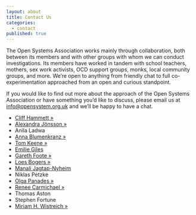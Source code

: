 ```yaml
---
layout: about
title: Contact Us
categories: 
  - contact
published: true
---
```


The Open Systems Association works mainly through collaboration, both between its members and with other groups with whom we can conduct investigations. Its members have worked in tandem with school teachers, mothers, sex work activists, OCD support groups, monks, local community groups, and more. We’re open to anything from friendly chat to full co-experimentation approached from an open and curious standpoint.

If you would like to find out more about the approach of the Open Systems Association or have something you’d like to discuss, please email us at [info@opensystem.org.uk](mailto:info@opensystem.org.uk) and we’ll be happy to have a chat.

<ul class='members'>
    <li><a href="http://www.cliffhammett.com">Cliff Hammett &raquo;</a></li>
    <li><a href="http://www.motheringamplified.com">Alexandra Jönsson &raquo;</a></li>
    <li>Anila Ladwa</li>
    <li><a href="http://www.annablumenkranz.de">Anna Blumenkranz &raquo;</a></li>
    <li><a href="http://www.theanthillsocial.co.uk">Tom Keene &raquo;</a></li>
    <li><a href="http://www.emiliegiles.co.uk">Emilie Giles</a></li>
    <li><a href="http://garethfoote.co.uk">Gareth Foote &raquo;</a></li>
    <li><a href="http://www.loesbogers.com">Loes Bogers &raquo;</a></li>
    <li><a href="http://www.manalijagtap.com">Manali Jagtap-Nyheim</a></li>
    <li>Niklas Petzke</li>
    <li><a href="http://www.olgapanades.com">Olga Panades &raquo;</a></li>
    <li><a href="http://renee-carmichael.com">Renee Carmichael &raquo;</a></li>
    <li>Thomas Aston</li>
    <li>Stephen Fortune</li>
    <li><a href="http://www.moistsomoist.org">Miriam H. Wistreich &raquo;</a></li>
</ul>